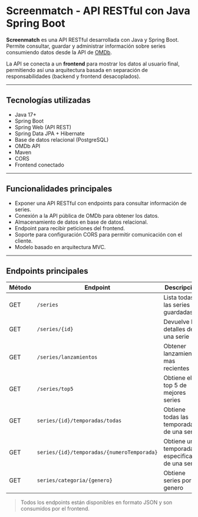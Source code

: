 # Screenmatch - API RESTful con Java Spring Boot

**Screenmatch** es una API RESTful desarrollada con Java y Spring Boot. 
Permite consultar, guardar y administrar información sobre series consumiendo datos desde la API de [OMDb](https://www.omdbapi.com/).

La API se conecta a un **frontend** para mostrar los datos al usuario final, permitiendo así una arquitectura basada en separación de responsabilidades (backend y frontend desacoplados).

---

## Tecnologías utilizadas

- Java 17+
- Spring Boot
- Spring Web (API REST)
- Spring Data JPA + Hibernate
- Base de datos relacional (PostgreSQL)
- OMDb API
- Maven
- CORS
- Frontend conectado

---

## Funcionalidades principales

- Exponer una API RESTful con endpoints para consultar información de series.
- Conexión a la API pública de OMDb para obtener los datos.
- Almacenamiento de datos en base de datos relacional.
- Endpoint para recibir peticiones del frontend.
- Soporte para configuración CORS para permitir comunicación con el cliente.
- Modelo basado en arquitectura MVC.

---

## Endpoints principales

| Método | Endpoint                  | Descripción                        |
|--------|---------------------------|------------------------------------|
| GET    | `/series`                 | Lista todas las series guardadas |
| GET    | `/series/{id}`            | Devuelve los detalles de una serie|
| GET    | `/series/lanzamientos`                 | Obtener lanzamientos mas recientes |
| GET   | `/series/top5`                 | Obtiene el top 5 de mejores series |
| GET   | `series/{id}/temporadas/todas`                 | Obtiene todas las temporadas de una serie |
| GET   | `series/{id}/temporadas/{numeroTemporada}`                 | Obtiene una temporada especifica de una serie |
| GET   | `series/categoria/{genero}`                 | Obtiene series por genero |

> Todos los endpoints están disponibles en formato JSON y son consumidos por el frontend.
